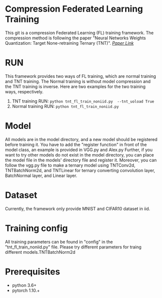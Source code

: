 # Compression Federated Learning Training

This git is a compression Federated Learning (FL) training framework. 
The compression method is following the paper "Neural Networks Weights Quantization: Target None-retraining Ternary (TNT)".
*[Paper Link](https://www.semanticscholar.org/paper/Neural-Networks-Weights-Quantization%3A-Target-(TNT)-Zhang-Zhu/8c826bc32fbc1f90d9e29649b61cf949241b588a)*

# RUN

This framework provides two ways of FL training, which are normal training and TNT training. The Normal training is without model compression and the TNT training is inverse.
Here are two examples for the two training ways, respectively.

1. TNT training RUN: `python tnt_fl_train_noniid.py  --tnt_uoload True`
2. Normal training RUN: `python tnt_fl_train_noniid.py`

# Model

All models are in the model directory, and a new model should be registered before training it.
You have to add the "register function" in front of the model class, an example is provided in VGG.py and Alex.py
Further, if you want to try other models do not exist in the model directory, you can place the model file in the models' directory file and register it.
Moreover, you can follow the vgg.py file to make a ternary model using TNTConv2d, TNTBatchNorm2d, and TNTLinear for ternary converting convolution layer, BatchNormal layer,
and Linear layer.

# Dataset

Currently, the framework only provide MNIST and CIFAR10 dataset in iid.

# Training config

All training parameters can be found in "config" in the "tnt_fl_train_noniid.py" file. Please try different parameters for traing different models.TNTBatchNorm2d


# Prerequisites

* python 3.6+
* pytorch 1.10.+